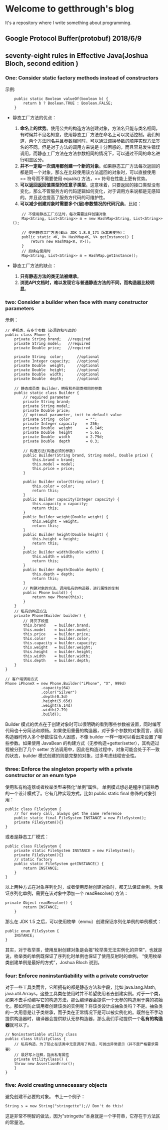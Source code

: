 # Welcome to getthrough's blog
It's a repository where I write something about programming. 

## Google Protocol Buffer(protobuf) 2018/6/9



## seventy-eight rules in Effective Java(Joshua Bloch, second edition )
### One: Consider static factory methods instead of constructors
示例:
```
    public static Boolean valueOf(boolean b) {
        return b ? Boolean.TRUE : Boolean.FALSE;
    }
```
* 静态工厂方法的优点：
    1. **命名上的优势**。使用公共的构造方法创建对象，方法名只能与类名相同，有时候并不见名知意，使用静态工厂方法在命名上可以灵活控制。我们知道，两个方法同名并且参数相同时，可以通过调换参数的顺序实现方法签名的不同。但是对于方法的调用方来说是十分困惑的，而且容易发生错误调用，而静态工厂方法在方法参数相同的情况下，可以通过不同的命名进行明显区分。
    2. **并不一定每一次调用都创建一个新的对象**。如果静态工厂方法每次返回的都是同一个对象，那么在比较使用该方法返回的对象时，可以直接使用 == 符号而不需要使用 equals() 方法，== 符号在性能上更有优势。
    3. **可以返回返回值类型的任意子类型**。这意味着，只要返回的接口类型没有变化，那么不管服务方的代码逻辑如何变化，对于调用方来说都是无感知的。并且这也提高了服务方代码的可维护性。
    4. **可以减少创建对象时需要多个(层)参数情况的代码冗余**。比如：
    ```
        // 不使用静态工厂方法时，每次需要这样创建对象
        Map<String, List<String>> m = new HashMap<String, List<String>>();
        
        // 使用静态工厂方法(截止 JDK 1.8.0_171 版本未支持)：
        public static <K, V> HashMap<K, V> getInstance() {
            return new HashMap<K, V>();
        }
        // 后续在使用时
        Map<String, List<String>> m = HashMap.getInstance();
    ```

* 静态工厂方法的缺点：
    1. **只有静态方法的类无法被继承**。
    2. **浏览API文档时，难以发现它与普通静态方法的不同，而构造器比较明显**。

### two: Consider a builder when face with many constructor parameters
示例：
```
// 手机类，有多个参数（必须的和可选的）
public class Phone {
    private String brand;   //required
    private String model;   //required
    private Double price;   //required

    private String  color;      //optional
    private Integer capacity;   //optional
    private Double  weight;     //optional
    private Double  height;     //optional
    private Double  width;      //optional
    private Double  depth;      //optional

    // 静态成员类 Builder，拥有和外部类相同的参数
    public static class Builder {
        // required parameter
        private String brand;
        private String model;
        private Double price;
        // optional parameter, init to default value
        private String  color       = "";
        private Integer capacity    = 256;
        private Double  weight      = 6.14d;
        private Double  height      = 5.65;
        private Double  width       = 2.79d;
        private Double  depth       = 0.3;

        // 构造方法(构造必须的参数)
        public Builder(String brand, String model, Double price) {
            this.brand = brand;
            this.model = model;
            this.price = price;
        }

        public Builder color(String color) {
            this.color = color;
            return this;
        }
        public Builder capacity(Integer capacity) {
            this.capacity = capacity;
            return this;
        }
        public Builder weight(Double weight) {
            this.weight = weight;
            return this;
        }
        public Builder height(Double height) {
            this.height = height;
            return this;
        }
        public Builder width(Double width) {
            this.width = width;
            return this;
        }
        public Builder depth(Double depth) {
            this.depth = depth;
            return this;
        }
        // 构建对象的方法，调用私有的构造器，进行属性的复制
        public Phone build() {
            return new Phone(this);
        }
    }
    // 私有的构造方法
    private Phone(Builder builder) {
        // 拷贝字段值
        this.brand    = builder.brand;
        this.model    = builder.model;
        this.price    = builder.price;
        this.color    = builder.color;
        this.capacity = builder.capacity;
        this.weight   = builder.weight;
        this.height   = builder.height;
        this.width    = builder.width;
        this.depth    = builder.depth;
    }
}

// 客户端调用方式
Phone iPhoneX = new Phone.Builder("iPhone", "X", 999d)
                .capacity(64)
                .color("Silver")
                .depth(0.3d)
                .height(5.65d)
                .weight(6.14d)
                .width(2.79)
                .build();
```
Builder 模式的优点在于创建对象时可以很明确的看到哪些参数被设置，同时编写代码也十分简洁和顺畅。如果使用重叠的构造器，对于多个参数的对象而言，调用构造器时传入多个参数往往令人困惑，不像 builder 一样一眼可以看出来设置了哪些参数。如果使用 JavaBean 的构建方式（无参构造+getter/setter），其构造过程被分到了几个 setter 方法调用中，因此在构造过程中，对象可能会处于不一致的状态，builder 模式创建的则是完整的对象，过多考虑线程安全性。
### three: Enforce the singleton property with a private constructor or an enum type
使用私有构造器或者枚举类型来强化“单例”属性。
单例模式想必是程序们最熟悉的一个设计模式了。它有几种实现方式，比如 public static final 修饰的对象引用：
```
public class FileSystem {
    // for every call, always get the same reference
    public static final FileSystem INSTANCE = new FileSystem();
    private FileSystem(){}
}
```
或者是静态工厂模式：
```
public class FileSystem {
    private static FileSystem INSTANCE = new FileSystem();
    private FileSystem(){}
    // static factory
    public static FileSystem getINSTANCE() {
        return INSTANCE;
    }
}
```
以上两种方式在对象序列化时，或者使用反射创建对象时，都无法保证单例。为保证序列化单例，需要在该对象中添加一个 readResolve() 方法：
```
private Object readResolve() {
        return INSTANCE;
    }
```
那么在 JDK 1.5 之后，可以使用枚举（enmu）创建保证序列化单例的单例模式：
```
public enum FileSystem {
    INSTANCE;
}
```
其实，对于枚举类，使用反射创建对象是会报“枚举类无法实例化的异常”，也就是说，枚举类的单例既保证了序列化时单例也保证了使用反射时的单例。
“使用枚举类创建单例是最好的方式”，Joshua Bloch 说到。
### four: Enforce noninstantiability with a private constructor
对于一些工具类而言，它所拥有的都是静态方法和字段，比如 java.lang.Math, java.util.Arrays，这些工具类在使用时并不希望使用者去创建实例。对于一个类，如果不去手动编写它的构造方法，那么编译器会提供一个无参的构造用于类的初始化。那如何防止调用者创建该类的实例呢？将该类设计成抽象类吗？不是。抽象类的一大用意是让子类继承，而子类在正常情况下是可以被实例化的。既然在不手动提供构造器时，编译器会提供默认无参构造器，那么我们手动提供一个**私有的构造器**就可以了。
```
// Noninstantiable utility class
public class UtilityClass {
    // 私有构造，为了防止在该类中无意调用了构造，可抛出异常提示（并不是严格要求需要）
    // 最好写上注释，指出私有属性
    private UtilityClass() {
    throw new AssertionError();
    }
}
```
### five: Avoid creating unnecessary objects
避免创建不必要的对象。
书上一个例子：
```
String s = new String("stringette");// Don't do this!
```
这是非常不明智的做法，因为"stringette"本身就是一个字符串，它存在于方法区的常量池。



